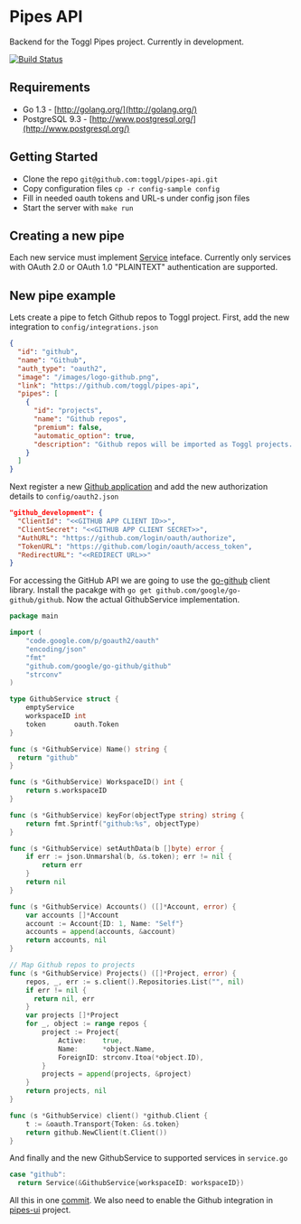 # Pipes API

Backend for the Toggl Pipes project. Currently in development.

[![Build Status](https://travis-ci.org/toggl/pipes-api.svg?branch=master)](https://travis-ci.org/toggl/pipes-api)

## Requirements

* Go 1.3 - [http://golang.org/](http://golang.org/)
* PostgreSQL 9.3 - [http://www.postgresql.org/](http://www.postgresql.org/)

## Getting Started
* Clone the repo `git@github.com:toggl/pipes-api.git`
* Copy configuration files `cp -r config-sample config`
* Fill in needed oauth tokens and URL-s under config json files
* Start the server with `make run`

## Creating a new pipe
Each new service must implement [Service][2] inteface. Currently only services with OAuth 2.0 or OAuth 1.0 "PLAINTEXT" authentication are supported.

## New pipe example
Lets create a pipe to fetch Github repos to Toggl project. First, add the new integration to `config/integrations.json`
```json
{
  "id": "github",
  "name": "Github",
  "auth_type": "oauth2",
  "image": "/images/logo-github.png",
  "link": "https://github.com/toggl/pipes-api",
  "pipes": [
    {
      "id": "projects",
      "name": "Github repos",
      "premium": false,
      "automatic_option": true,
      "description": "Github repos will be imported as Toggl projects. Existing projects are matched by name."
    }
  ]
}
```

Next register a new [Github application](https://github.com/settings/applications) and add the new authorization details to `config/oauth2.json`

```json
"github_development": {
  "ClientId": "<<GITHUB APP CLIENT ID>>",
  "ClientSecret": "<<GITHUB APP CLIENT SECRET>>",
  "AuthURL": "https://github.com/login/oauth/authorize",
  "TokenURL": "https://github.com/login/oauth/access_token",
  "RedirectURL": "<<REDIRECT URL>>"
}
```

For accessing the GitHub API we are going to use the [go-github](https://github.com/google/go-github/) client library.
Install the pacakge with `go get github.com/google/go-github/github`. Now the actual GithubService implementation.

```go
package main

import (
	"code.google.com/p/goauth2/oauth"
	"encoding/json"
	"fmt"
	"github.com/google/go-github/github"
	"strconv"
)

type GithubService struct {
	emptyService
	workspaceID int
	token       oauth.Token
}

func (s *GithubService) Name() string {
  return "github"
}

func (s *GithubService) WorkspaceID() int {
	return s.workspaceID
}

func (s *GithubService) keyFor(objectType string) string {
	return fmt.Sprintf("github:%s", objectType)
}

func (s *GithubService) setAuthData(b []byte) error {
	if err := json.Unmarshal(b, &s.token); err != nil {
		return err
	}
	return nil
}

func (s *GithubService) Accounts() ([]*Account, error) {
	var accounts []*Account
	account := Account{ID: 1, Name: "Self"}
	accounts = append(accounts, &account)
	return accounts, nil
}

// Map Github repos to projects
func (s *GithubService) Projects() ([]*Project, error) {
	repos, _, err := s.client().Repositories.List("", nil)
	if err != nil {
	  return nil, err
	}
	var projects []*Project
	for _, object := range repos {
		project := Project{
			Active:    true,
			Name:      *object.Name,
			ForeignID: strconv.Itoa(*object.ID),
		}
		projects = append(projects, &project)
	}
	return projects, nil
}

func (s *GithubService) client() *github.Client {
	t := &oauth.Transport{Token: &s.token}
	return github.NewClient(t.Client())
}
```

And finally and the new GithubService to supported services in `service.go`

```go
case "github":
  return Service(&GithubService{workspaceID: workspaceID})
```

All this in one [commit](https://github.com/toggl/pipes-api/commit/9307171c4dcad429cfaa3c406adde7b5ff765340).
We also need to enable the Github integration in [pipes-ui](https://github.com/toggl/pipes-ui/commit/4039a2bc50294d4054d21918f0af627196ff1999) project.

[1]: https://github.com/toggl/pipes-ui
[2]: https://github.com/toggl/pipes-api/blob/master/service.go

